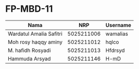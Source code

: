 # FP-MBD-11


| Nama                      | NRP           |Username      |
|---------------------------|---------------|--------------|
|Wardatul Amalia Safitri    |5025211006     |wamalias      |
|Moh rosy haqqy aminy       |5025211012     |hqlco         |
|M. hafidh Rosyadi          |5025211013     |Hfdrsyd       |
|Hammuda Arsyad             |5025211146     |H-mD          |
